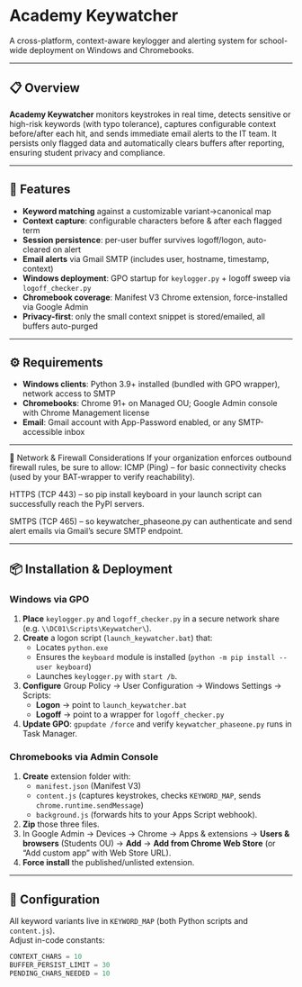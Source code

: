 # Academy Keywatcher

A cross-platform, context-aware keylogger and alerting system for school-wide deployment on Windows and Chromebooks.

---

## 📋 Overview

**Academy Keywatcher** monitors keystrokes in real time, detects sensitive or high-risk keywords (with typo tolerance), captures configurable context before/after each hit, and sends immediate email alerts to the IT team. It persists only flagged data and automatically clears buffers after reporting, ensuring student privacy and compliance.

---

## 🚀 Features

- **Keyword matching** against a customizable variant→canonical map  
- **Context capture**: configurable characters before & after each flagged term  
- **Session persistence**: per-user buffer survives logoff/logon, auto-cleared on alert  
- **Email alerts** via Gmail SMTP (includes user, hostname, timestamp, context)  
- **Windows deployment**: GPO startup for `keylogger.py` + logoff sweep via `logoff_checker.py`  
- **Chromebook coverage**: Manifest V3 Chrome extension, force-installed via Google Admin  
- **Privacy-first**: only the small context snippet is stored/emailed, all buffers auto-purged  

---

## ⚙️ Requirements

- **Windows clients**: Python 3.9+ installed (bundled with GPO wrapper), network access to SMTP  
- **Chromebooks**: Chrome 91+ on Managed OU; Google Admin console with Chrome Management license  
- **Email**: Gmail account with App-Password enabled, or any SMTP-accessible inbox  

---

🔧 Network & Firewall Considerations
 If your organization enforces outbound firewall rules, be sure to allow:
ICMP (Ping) – for basic connectivity checks (used by your BAT‐wrapper to verify reachability).

HTTPS (TCP 443) – so pip install keyboard in your launch script can successfully reach the PyPI servers.

SMTPS (TCP 465) – so keywatcher_phaseone.py can authenticate and send alert emails via Gmail’s secure SMTP endpoint.

---

## 📦 Installation & Deployment

### Windows via GPO

1. **Place** `keylogger.py` and `logoff_checker.py` in a secure network share (e.g. `\\DC01\Scripts\Keywatcher\`).  
2. **Create** a logon script (`launch_keywatcher.bat`) that:  
   - Locates `python.exe`  
   - Ensures the `keyboard` module is installed (`python -m pip install --user keyboard`)  
   - Launches `keylogger.py` with `start /b`.  
3. **Configure** Group Policy → User Configuration → Windows Settings → Scripts:  
   - **Logon** → point to `launch_keywatcher.bat`  
   - **Logoff** → point to a wrapper for `logoff_checker.py`  
4. **Update GPO**: `gpupdate /force` and verify `keywatcher_phaseone.py` runs in Task Manager.

### Chromebooks via Admin Console

1. **Create** extension folder with:  
   - `manifest.json` (Manifest V3)  
   - `content.js` (captures keystrokes, checks `KEYWORD_MAP`, sends `chrome.runtime.sendMessage`)  
   - `background.js` (forwards hits to your Apps Script webhook).  
2. **Zip** those three files.  
3. In Google Admin → Devices → Chrome → Apps & extensions → **Users & browsers** (Students OU) → **Add** → **Add from Chrome Web Store** (or “Add custom app” with Web Store URL).  
4. **Force install** the published/unlisted extension.  

---

## 🔧 Configuration

All keyword variants live in `KEYWORD_MAP` (both Python scripts and `content.js`).  
Adjust in-code constants:  
```python
CONTEXT_CHARS = 10
BUFFER_PERSIST_LIMIT = 30
PENDING_CHARS_NEEDED = 10
